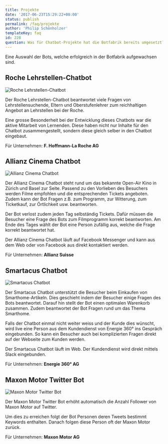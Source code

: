 ```yaml
---
title: Projekte
date: '2017-06-23T15:29:22+00:00'
status: publish
permalink: /faq/projekte
author: 'Philip Schönholzer'
templateKey: faq
id: 228
question: Was für Chatbot-Projekte hat die Botfabrik bereits umgesetzt?
---
```


Eine Auswahl der Bots, welche erfolgreich in der Botfabrik aufgewachsen sind.

## Roche Lehrstellen-Chatbot

![Roche Lehrstellen-Chatbot](roche-chatbot.png)

Der Roche Lehrstellen-Chatbot beantwortet viele Fragen von Lehrstellensuchende, Eltern und Oberstufenlehrer zum reichhaltigen Angebot an Lehrstellen bei der Roche.

Eine grosse Besonderheit bei der Entwicklung dieses Chatbots war die aktive Mitarbeit von Lernenden. Diese haben nicht nur Inhalte für den Chatbot zusammengestellt, sondern diese gleich selber in den Chatbot eingebaut.

Für Unternehmen: **F. Hoffmann-La Roche AG**

## Allianz Cinema Chatbot

![Allianz Cinema Chatbot](allianz-cinema-chatbot.png)

Der Allianz Cinema Chatbot steht rund um das bekannte Open-Air Kino in Zürich und Basel zur Seite. Passend zu den Vorlieben des Besuchers werden Filme empfohlen und die entsprechenden Tickets angeboten. Zudem kann der Bot Fragen z.B. zum Programm, zur Witterung, zum Ticketkauf, zur Örtlichkeit usw. beantworten.

Der Bot verlost zudem jeden Tag selbständig Tickets. Dafür müssen die Besucher eine Frage des Bots zum Filmprogramm korrekt beantworten. Am Ende des Tages wählt der Bot eine Person zufällig aus, welche die Frage korrekt beantwortet hat.

Der Allianz Cinema Chatbot läuft auf Facebook Messenger und kann aus dem Web oder von Facebook aus direkt kontaktiert werden.

Für Unternehmen: **Allianz Suisse**

## Smartacus Chatbot

![Smartacus Chatbot](smartacus-chatbot.png)

Der Smartacus Chatbot unterstützt die Besucher beim Einkaufen von Smarthome-Artikeln. Dies geschieht indem der Besucher einige Fragen des Bots beantwortet. Darauf hin stellt der Bot einen optimalen Warenkorb zusammen. Zudem beantwortet der Bot Fragen rund um das Thema Smarthome.

Falls der Chatbot einmal nicht weiter weiss und der Kunde dies wünscht, wird live eine Person aus dem Kundendienst von Energie 360° ins Gespräch eingebunden. So kann ein Besucher auch bei komplizierten Fragen direkt auf der Webseite zum Kunden werden.

Der Smartacus Chatbot läuft im Web. Der Kundendienst wird direkt mittels Slack eingebunden.

Für Unternehmen: **Energie 360° AG**

## Maxon Motor Twitter Bot

![Maxon Motor Twitter Bot](maxon-motor-twitter-bot.png)

Der Maxon Motor Twitter Bot erhöht automatisch die Anzahl Follower von Maxon Motor auf Twitter.

Um dies zu erreichen folgt der Bot Personen deren Tweets bestimmt Keywords enthalten. Danach folgen diese Person oft der Maxon Motor zurück.

Für Unternehmen: **Maxon Motor AG**
